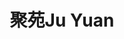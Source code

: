 ---
title: "聚苑Ju Yuan"
description: "聚苑Ju Yuan"
layout: shop
keywords:
  - 美食競賽
  - 台灣美食
  - 美食精選
datePublished: "2025-06-30"
dateModified: "2025-07-06"
city: "台北市"
district: "松山區"
address: "台北市松山區民生東路四段131巷21號"
phone: ""
geo: "25.05916525863324, 121.55356238163422"
google_map: "https://maps.app.goo.gl/TKfbW97UXZJruxmW9"
footinder: "https://footinder.com.tw/%E5%8F%B0%E5%8C%97%E5%B8%82%E6%9D%BE%E5%B1%B1%E5%8D%80/48047/"
official: ""
award:
  - name: "500盤"
    year: "2024"
    entries:
      - dishes:
          - "泡椒酸菜水煮老虎斑"

---